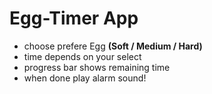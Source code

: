 # Egg-Timer App
* choose prefere Egg **(Soft / Medium / Hard)** 
* time depends on your select
* progress bar shows remaining time
* when done play alarm sound!
